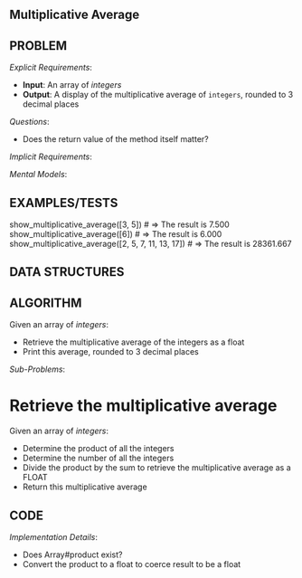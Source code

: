 ## Multiplicative Average

## PROBLEM

*Explicit Requirements*:
- **Input**: An array of _integers_
- **Output**: A display of the multiplicative average of `integers`, rounded to
3 decimal places

*Questions*:
- Does the return value of the method itself matter?

*Implicit Requirements*:


*Mental Models*:


## EXAMPLES/TESTS

show_multiplicative_average([3, 5])                # => The result is 7.500
show_multiplicative_average([6])                   # => The result is 6.000
show_multiplicative_average([2, 5, 7, 11, 13, 17]) # => The result is 28361.667

## DATA STRUCTURES



## ALGORITHM

Given an array of _integers_:
- Retrieve the multiplicative average of the integers as a float
- Print this average, rounded to 3 decimal places

*Sub-Problems*:

# Retrieve the multiplicative average

Given an array of _integers_:
- Determine the product of all the integers
- Determine the number of all the integers
- Divide the product by the sum to retrieve the multiplicative average as a FLOAT
- Return this multiplicative average


## CODE

*Implementation Details*:
- Does Array#product exist?
- Convert the product to a float to coerce result to be a float